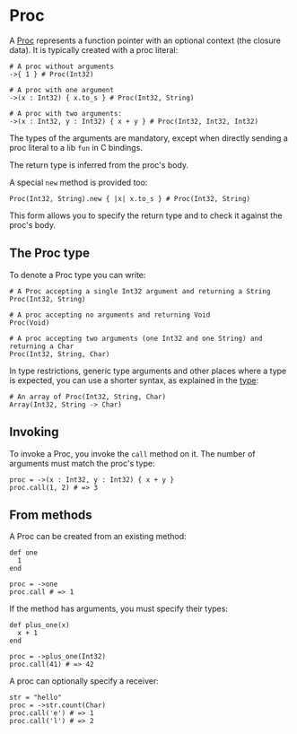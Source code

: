 # Proc

A [Proc](http://crystal-lang.org/api/Proc.html) represents a function pointer with an optional context (the closure data). It is typically created with a proc literal:

```crystal
# A proc without arguments
->{ 1 } # Proc(Int32)

# A proc with one argument
->(x : Int32) { x.to_s } # Proc(Int32, String)

# A proc with two arguments:
->(x : Int32, y : Int32) { x + y } # Proc(Int32, Int32, Int32)
```

The types of the arguments are mandatory, except when directly sending a proc literal to a lib `fun` in C bindings.

The return type is inferred from the proc's body.

A special `new` method is provided too:

```crystal
Proc(Int32, String).new { |x| x.to_s } # Proc(Int32, String)
```

This form allows you to specify the return type and to check it against the proc's body.

## The Proc type

To denote a Proc type you can write:

```crystal
# A Proc accepting a single Int32 argument and returning a String
Proc(Int32, String)

# A proc accepting no arguments and returning Void
Proc(Void)

# A proc accepting two arguments (one Int32 and one String) and returning a Char
Proc(Int32, String, Char)
```

In type restrictions, generic type arguments and other places where a type is expected, you can use a shorter syntax, as explained in the [type](../type_grammar.html):

```crystal
# An array of Proc(Int32, String, Char)
Array(Int32, String -> Char)
```

## Invoking

To invoke a Proc, you invoke the `call` method on it. The number of arguments must match the proc's type:

```crystal
proc = ->(x : Int32, y : Int32) { x + y }
proc.call(1, 2) # => 3
```

## From methods

A Proc can be created from an existing method:

```crystal
def one
  1
end

proc = ->one
proc.call # => 1
```

If the method has arguments, you must specify their types:

```crystal
def plus_one(x)
  x + 1
end

proc = ->plus_one(Int32)
proc.call(41) # => 42
```

A proc can optionally specify a receiver:

```crystal
str = "hello"
proc = ->str.count(Char)
proc.call('e') # => 1
proc.call('l') # => 2
```
